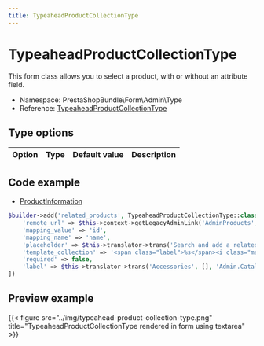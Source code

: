 ```yaml
---
title: TypeaheadProductCollectionType
---
```


# TypeaheadProductCollectionType

This form class allows you to select a product, with or without an attribute field.

- Namespace: PrestaShopBundle\Form\Admin\Type
- Reference: [TypeaheadProductCollectionType](https://github.com/PrestaShop/PrestaShop/blob/8.0.x/src/PrestaShopBundle/Form/Admin/Type/TypeaheadProductCollectionType.php)

## Type options

| Option       | Type   | Default value                     | Description                                                                               |
| :----------- | :----- | :-------------------------------- | :---------------------------------------------------------------------------------------- |

## Code example

- [ProductInformation](https://github.com/PrestaShop/PrestaShop/blob/8.0.x/src/PrestaShopBundle/Form/Admin/Product/ProductInformation.php#L343-L351)

```php
$builder->add('related_products', TypeaheadProductCollectionType::class, [
    'remote_url' => $this->context->getLegacyAdminLink('AdminProducts', true, ['ajax' => 1, 'action' => 'productsList', 'forceJson' => 1, 'disableCombination' => 1, 'exclude_packs' => 0, 'excludeVirtuals' => 0, 'limit' => 20]) . '&q=%QUERY',
    'mapping_value' => 'id',
    'mapping_name' => 'name',
    'placeholder' => $this->translator->trans('Search and add a related product', [], 'Admin.Catalog.Help'),
    'template_collection' => '<span class="label">%s</span><i class="material-icons delete">clear</i>',
    'required' => false,
    'label' => $this->translator->trans('Accessories', [], 'Admin.Catalog.Feature'),
])
```


## Preview example

{{< figure src="../img/typeahead-product-collection-type.png" title="TypeaheadProductCollectionType rendered in form using textarea" >}}